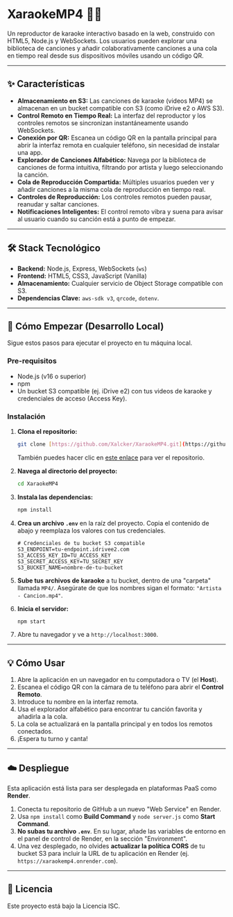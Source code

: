 # XaraokeMP4 🎤🎶

Un reproductor de karaoke interactivo basado en la web, construido con HTML5, Node.js y WebSockets. Los usuarios pueden explorar una biblioteca de canciones y añadir colaborativamente canciones a una cola en tiempo real desde sus dispositivos móviles usando un código QR.

---
## ✨ Características

* **Almacenamiento en S3:** Las canciones de karaoke (videos MP4) se almacenan en un bucket compatible con S3 (como iDrive e2 o AWS S3).
* **Control Remoto en Tiempo Real:** La interfaz del reproductor y los controles remotos se sincronizan instantáneamente usando WebSockets.
* **Conexión por QR:** Escanea un código QR en la pantalla principal para abrir la interfaz remota en cualquier teléfono, sin necesidad de instalar una app.
* **Explorador de Canciones Alfabético:** Navega por la biblioteca de canciones de forma intuitiva, filtrando por artista y luego seleccionando la canción.
* **Cola de Reproducción Compartida:** Múltiples usuarios pueden ver y añadir canciones a la misma cola de reproducción en tiempo real.
* **Controles de Reproducción:** Los controles remotos pueden pausar, reanudar y saltar canciones.
* **Notificaciones Inteligentes:** El control remoto vibra y suena para avisar al usuario cuando su canción está a punto de empezar.

---
## 🛠️ Stack Tecnológico

* **Backend:** Node.js, Express, WebSockets (`ws`)
* **Frontend:** HTML5, CSS3, JavaScript (Vanilla)
* **Almacenamiento:** Cualquier servicio de Object Storage compatible con S3.
* **Dependencias Clave:** `aws-sdk v3`, `qrcode`, `dotenv`.

---
## 🚀 Cómo Empezar (Desarrollo Local)

Sigue estos pasos para ejecutar el proyecto en tu máquina local.

### Pre-requisitos

* Node.js (v16 o superior)
* npm
* Un bucket S3 compatible (ej. iDrive e2) con tus videos de karaoke y credenciales de acceso (Access Key).

### Instalación

1.  **Clona el repositorio:**
    ```bash
    git clone [https://github.com/Xalcker/XaraokeMP4.git](https://github.com/Xalcker/XaraokeMP4.git)
    ```
    También puedes hacer clic en [este enlace](https://github.com/Xalcker/XaraokeMP4) para ver el repositorio.
2.  **Navega al directorio del proyecto:**
    ```bash
    cd XaraokeMP4
    ```
3.  **Instala las dependencias:**
    ```bash
    npm install
    ```
4.  **Crea un archivo `.env`** en la raíz del proyecto. Copia el contenido de abajo y reemplaza los valores con tus credenciales.
    ```env
    # Credenciales de tu bucket S3 compatible
    S3_ENDPOINT=tu-endpoint.idrivee2.com
    S3_ACCESS_KEY_ID=TU_ACCESS_KEY
    S3_SECRET_ACCESS_KEY=TU_SECRET_KEY
    S3_BUCKET_NAME=nombre-de-tu-bucket
    ```
5.  **Sube tus archivos de karaoke** a tu bucket, dentro de una "carpeta" llamada `MP4/`. Asegúrate de que los nombres sigan el formato: `"Artista - Cancion.mp4"`.

6.  **Inicia el servidor:**
    ```bash
    npm start
    ```
7.  Abre tu navegador y ve a `http://localhost:3000`.

---
## 💡 Cómo Usar

1.  Abre la aplicación en un navegador en tu computadora o TV (el **Host**).
2.  Escanea el código QR con la cámara de tu teléfono para abrir el **Control Remoto**.
3.  Introduce tu nombre en la interfaz remota.
4.  Usa el explorador alfabético para encontrar tu canción favorita y añadirla a la cola.
5.  La cola se actualizará en la pantalla principal y en todos los remotos conectados.
6.  ¡Espera tu turno y canta!

---
## ☁️ Despliegue

Esta aplicación está lista para ser desplegada en plataformas PaaS como **Render**.

1.  Conecta tu repositorio de GitHub a un nuevo "Web Service" en Render.
2.  Usa `npm install` como **Build Command** y `node server.js` como **Start Command**.
3.  **No subas tu archivo `.env`**. En su lugar, añade las variables de entorno en el panel de control de Render, en la sección "Environment".
4.  Una vez desplegado, no olvides **actualizar la política CORS** de tu bucket S3 para incluir la URL de tu aplicación en Render (ej. `https://xaraokemp4.onrender.com`).

---
## 📄 Licencia

Este proyecto está bajo la Licencia ISC.